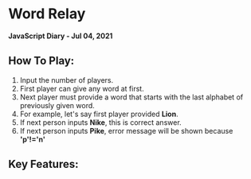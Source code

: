 # Word Relay
**JavaScript Diary - Jul 04, 2021**

## How To Play:

  1. Input the number of players.
  2. First player can give any word at first.
  3. Next player must provide a word that starts with the last alphabet of previously given word.
  4. For example, let's say first player provided **Lion**.
  5. If next person inputs **Nike**, this is correct answer.
  6. If next person inputs **Pike**, error message will be shown because **'p'!='n'**

## Key Features:


